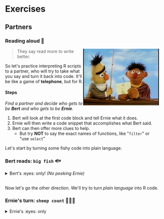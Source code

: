 # Exercises


## Partners

### Reading aloud :book: 

<img src="../../images/bert_ernie.jpg" width=248 align="right" />

> They say read more to write better.  

So let's practice interpreting R scripts to a partner, who will try to take what you say and turn it back into code. It'll be like a game of **telephone**, but for R.

#### Steps

_Find a partner and decide who gets to be **Bert** and who gets to be **Ernie**._

1. Bert will look at the first code block and tell Ernie what it does.
1. Ernie will then write a code snippet that accomplishes what Bert said.
1. Bert can then offer more clues to help.
    - But try **NOT** to say the exact names of functions, like "`filter`" or "use `select`"

Let's start by turning some fishy code into plain language.

### Bert reads: `big fish` :fish:

<details>

<summary> Bert's :eyes: only!  <i> (No peeking Ernie)</i> </summary>
    
```r

library(readr)

fishes <- read_csv("lake_superior_fish.csv")

names(big_fishes)

nrow(fishes)
 
big_fishes <- filter(fishes, length > 20)

nrow(big_fishes)

```

<details>

**<summary> Example reading  </summary>**

> *Load the package "readr".  
> Then read in the Lake Superior fish data stored in a .csv file and name the data "fishes".   
> View the column names in the fishes data.  
> Count the number of fish.  
>   
> Create a new table called "big_fishes" that contains only the fish with a length longer than 20 (inches?).  
> Finally, count the number of big fish.*  

</details></details>

<br>

Now let's go the other direction. We'll try to turn _plain language_ into R code.

### Ernie's turn: `sheep count` :sheep::sheep::sheep:

<details>

<summary> Ernie's :eyes: only </summary>
    
>     
> *Load the package "ggplot2".  
> Create a new variable named "asleep" and set it to false.     
> Create a vector called "names" that contains the 3 text values: "Shrek", "Dolly" & "Beetlejuice".  
> Create a new variable named "sheep_id" and assign it three values: 1, 2, & 3.  
> Create a data frame called "my_sheep" with 2 columns:*  
>    - *"sheep_name" that contains the "names" vector above*  
>    - *"sheep_id" that contains the "sheep_ids" above*    
>  
> *Make a gg-scatterplot of my_sheep, with the sheep names along the x-axis and the sheep IDs as the y-axis.    
> Give the plot the title "Counting sheep backwards makes me Zzzz...".  
> Set the variable "asleep" to true.*  


<details> <summary> Example code </summary>
 
```r

library(ggplot2)

asleep <- FALSE

names <- c("Shrek", "Dolly", "Beetlejuice")

my_sheep <- data.frame(sheep_name = names, 
                       sheep_ids  = 1:3)

sheep_ids <- 1:3

ggplot(my_sheep, aes(x = names, y = sheep_ids)) +
  geom_point()

ggplot(my_sheep, aes(x = names, y = sheep_ids)) +
  geom_point() +
  labs(title = "Counting sheep backwards makes me Zzzz...")
 
 asleep <- TRUE
 
``` 

</details>
</details>
